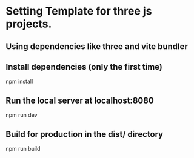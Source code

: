 # Setting Template for three js projects.

## Using dependencies like three and vite bundler

## Install dependencies (only the first time)

npm install

## Run the local server at localhost:8080

npm run dev

## Build for production in the dist/ directory

npm run build
